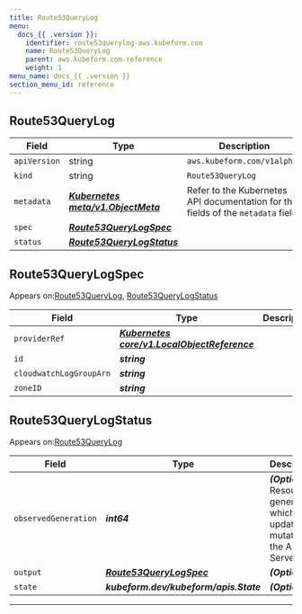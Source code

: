 ```yaml
---
title: Route53QueryLog
menu:
  docs_{{ .version }}:
    identifier: route53querylog-aws.kubeform.com
    name: Route53QueryLog
    parent: aws.kubeform.com-reference
    weight: 1
menu_name: docs_{{ .version }}
section_menu_id: reference
---
```


## Route53QueryLog
| Field | Type | Description |
| ------ | ----- | ----------- |
| `apiVersion` | string | `aws.kubeform.com/v1alpha1` |
|    `kind` | string | `Route53QueryLog` |
| `metadata` | ***[Kubernetes meta/v1.ObjectMeta](https://kubernetes.io/docs/reference/generated/kubernetes-api/v1.13/#objectmeta-v1-meta)***|Refer to the Kubernetes API documentation for the fields of the `metadata` field.|
| `spec` | ***[Route53QueryLogSpec](#Route53QueryLogSpec)***||
| `status` | ***[Route53QueryLogStatus](#Route53QueryLogStatus)***||
## Route53QueryLogSpec

Appears on:[Route53QueryLog](#Route53QueryLog), [Route53QueryLogStatus](#Route53QueryLogStatus)

| Field | Type | Description |
| ------ | ----- | ----------- |
| `providerRef` | ***[Kubernetes core/v1.LocalObjectReference](https://kubernetes.io/docs/reference/generated/kubernetes-api/v1.13/#localobjectreference-v1-core)***||
| `id` | ***string***||
| `cloudwatchLogGroupArn` | ***string***||
| `zoneID` | ***string***||
## Route53QueryLogStatus

Appears on:[Route53QueryLog](#Route53QueryLog)

| Field | Type | Description |
| ------ | ----- | ----------- |
| `observedGeneration` | ***int64***| ***(Optional)*** Resource generation, which is updated on mutation by the API Server.|
| `output` | ***[Route53QueryLogSpec](#Route53QueryLogSpec)***| ***(Optional)*** |
| `state` | ***kubeform.dev/kubeform/apis.State***| ***(Optional)*** |
---
